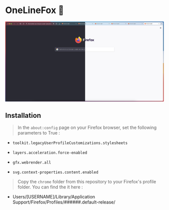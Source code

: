 # OneLineFox :rocket:

![](https://github.com/0xMisagi/OneLineFox/blob/main/screenshots/oneline.png?raw=true)


## Installation

> In the `about:config` page on your Firefox browser, set the following parameters to True :

 - `toolkit.legacyUserProfileCustomizations.stylesheets`
 
 - `layers.acceleration.force-enabled`

 - `gfx.webrender.all`

 - `svg.context-properties.content.enabled`

> Copy the `chrome` folder from this repository to your Firefox's profile folder. You can find the it here :

 - Users/[USERNAME]/Library/Application Support/Firefox/Profiles/######.default-release/


